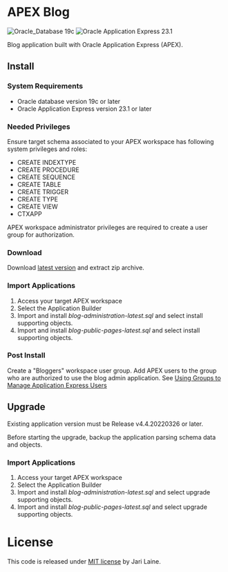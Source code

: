 # APEX Blog
![Oracle_Database 19c](https://img.shields.io/badge/Oracle_Database-19c-red)
![Oracle Application Express 23.1](https://img.shields.io/badge/APEX-23.1-blue)

Blog application built with Oracle Application Express (APEX).

## Install

### System Requirements
* Oracle database version 19c or later
* Oracle Application Express version 23.1 or later

### Needed Privileges
Ensure target schema associated to your APEX workspace has following system privileges and roles:
* CREATE INDEXTYPE
* CREATE PROCEDURE
* CREATE SEQUENCE
* CREATE TABLE
* CREATE TRIGGER
* CREATE TYPE
* CREATE VIEW
* CTXAPP

APEX workspace administrator privileges are required to create a user group for authorization.

### Download
Download [latest version](https://github.com/jariolaine/apex-blog/releases/latest/download/apex-blog-latest.zip) and extract zip archive.

### Import Applications
1. Access your target APEX workspace
2. Select the Application Builder
3. Import and install *blog-administration-latest.sql* and select install supporting objects.
4. Import and install *blog-public-pages-latest.sql* and select install supporting objects.

### Post Install
Create a "Bloggers" workspace user group. Add APEX users to the group who are authorized to use the blog admin application. See [Using Groups to Manage Application Express Users](https://docs.oracle.com/en/database/oracle/apex/23.1/aeadm/managing-users-in-a-workspace.html#GUID-0FD7B406-8A83-40C0-A3E7-EF19BBDEA5A4)

## Upgrade
Existing application version must be Release v4.4.20220326 or later.

Before starting the upgrade, backup the application parsing schema data and objects.

### Import Applications
1. Access your target APEX workspace
2. Select the Application Builder
3. Import and install *blog-administration-latest.sql* and select upgrade supporting objects.
4. Import and install *blog-public-pages-latest.sql* and select upgrade supporting objects.

# License
This code is released under [MIT license](https://raw.githubusercontent.com/jariolaine/apex-blog/master/LICENSE.txt) by Jari Laine.
